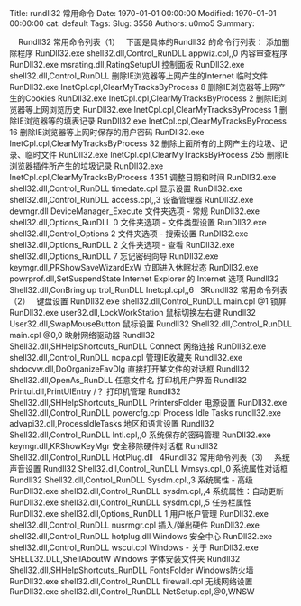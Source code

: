 Title: rundll32 常用命令
Date: 1970-01-01 00:00:00
Modified: 1970-01-01 00:00:00
cat: default
Tags: 
Slug: 3558
Authors: u0mo5 
Summary: 

 
 
Rundll32 常用命令列表（1）
 
下面是具体的Rundll32 的命令行列表：
添加删除程序
RunDll32.exe shell32.dll,Control_RunDLL appwiz.cpl,,0
内容审查程序
RunDll32.exe msrating.dll,RatingSetupUI
控制面板
RunDll32.exe shell32.dll,Control_RunDLL
删除IE浏览器等上网产生的Internet 临时文件
RunDll32.exe InetCpl.cpl,ClearMyTracksByProcess 8
删除IE浏览器等上网产生的Cookies
RunDll32.exe InetCpl.cpl,ClearMyTracksByProcess 2
删除IE浏览器等上网浏览历史
RunDll32.exe InetCpl.cpl,ClearMyTracksByProcess 1
删除IE浏览器等的填表记录
RunDll32.exe InetCpl.cpl,ClearMyTracksByProcess 16
删除IE浏览器等上网时保存的用户密码
RunDll32.exe InetCpl.cpl,ClearMyTracksByProcess 32
删除上面所有的上网产生的垃圾、记录、临时文件
RunDll32.exe InetCpl.cpl,ClearMyTracksByProcess 255
删除IE浏览器插件所产生的垃圾记录
RunDll32.exe InetCpl.cpl,ClearMyTracksByProcess 4351
调整日期和时间
RunDll32.exe shell32.dll,Control_RunDLL timedate.cpl
显示设置
RunDll32.exe shell32.dll,Control_RunDLL access.cpl,,3
设备管理器
RunDll32.exe devmgr.dll DeviceManager_Execute
文件夹选项 - 常规
RunDll32.exe shell32.dll,Options_RunDLL 0
文件夹选项 - 文件类型设置
RunDll32.exe shell32.dll,Control_Options 2
文件夹选项 - 搜索设置
RunDll32.exe shell32.dll,Options_RunDLL 2
文件夹选项 - 查看
RunDll32.exe shell32.dll,Options_RunDLL 7
忘记密码向导
RunDll32.exe keymgr.dll,PRShowSaveWizardExW
立即进入休眠状态
RunDll32.exe powrprof.dll,SetSuspendState
Internet Explorer 的 Internet 选项
Rundll32 Shell32.dll,ConBring up trol_RunDLL Inetcpl.cpl,,6
 
3Rundll32 常用命令列表（2）
 
键盘设置
RunDll32.exe shell32.dll,Control_RunDLL main.cpl @1
锁屏
RunDll32.exe user32.dll,LockWorkStation
鼠标切换左右键
Rundll32 User32.dll,SwapMouseButton
鼠标设置
Rundll32 Shell32.dll,Control_RunDLL main.cpl @0,0
映射网络驱动器
Rundll32 Shell32.dll,SHHelpShortcuts_RunDLL Connect
网络连接
RunDll32.exe shell32.dll,Control_RunDLL ncpa.cpl
管理IE收藏夹
Rundll32.exe shdocvw.dll,DoOrganizeFavDlg
直接打开某文件的对话框
Rundll32 Shell32.dll,OpenAs_RunDLL 任意文件名
打印机用户界面
Rundll32 Printui.dll,PrintUIEntry /？
打印机管理
Rundll32 Shell32.dll,SHHelpShortcuts_RunDLL PrintersFolder
电源设置
RunDll32.exe Shell32.dll,Control_RunDLL powercfg.cpl
Process Idle Tasks
rundll32.exe advapi32.dll,ProcessIdleTasks
地区和语言设置
Rundll32 Shell32.dll,Control_RunDLL Intl.cpl,,0
系统保存的密码管理
RunDll32.exe keymgr.dll,KRShowKeyMgr
安全移除硬件对话框
Rundll32 Shell32.dll,Control_RunDLL HotPlug.dll
 
4Rundll32 常用命令列表（3）
 
系统声音设置
Rundll32 Shell32.dll,Control_RunDLL Mmsys.cpl,,0
系统属性对话框
Rundll32 Shell32.dll,Control_RunDLL Sysdm.cpl,,3
系统属性 - 高级
RunDll32.exe shell32.dll,Control_RunDLL sysdm.cpl,,4
系统属性：自动更新
RunDll32.exe shell32.dll,Control_RunDLL sysdm.cpl,,5
任务栏属性
RunDll32.exe shell32.dll,Options_RunDLL 1
用户帐户管理
RunDll32.exe shell32.dll,Control_RunDLL nusrmgr.cpl
插入/弹出硬件
RunDll32.exe shell32.dll,Control_RunDLL hotplug.dll
Windows 安全中心
RunDll32.exe shell32.dll,Control_RunDLL wscui.cpl
Windows - 关于
RunDll32.exe SHELL32.DLL,ShellAboutW
Windows 字体安装文件夹
Rundll32 Shell32.dll,SHHelpShortcuts_RunDLL FontsFolder
Windows防火墙
RunDll32.exe shell32.dll,Control_RunDLL firewall.cpl
无线网络设置
RunDll32.exe shell32.dll,Control_RunDLL NetSetup.cpl,@0,WNSW
